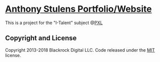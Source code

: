 # [Anthony Stulens Portfolio/Website](https://anthonystulens.github.io/Portfolio/)

This is a project for the "I-Talent" subject @[PXL](https://www.pxl.be/)



## Copyright and License

Copyright 2013-2018 Blackrock Digital LLC. Code released under the [MIT](https://github.com/BlackrockDigital/startbootstrap-creative/blob/gh-pages/LICENSE) license.
